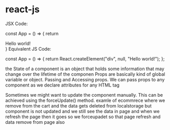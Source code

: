 # react-js

JSX Code:

const App = () => {
    return <div>Hello world!</div>
}
Equivalent JS Code:

const App = () => {
  return React.createElement("div", null, "Hello world!");
};

the State of a component is an object that holds some information that may change over the lifetime of the componen
Props are basically kind of global variable or object. Passing and Accessing props. We can pass props to any component as we declare attributes for any HTML tag

Sometimes we might want to update the component manually. This can be achieved using the forceUpdate() method.
examle of ecommrece where we remove from the cart and the data gets deleted from localstorage but component is not updated and we still see the data in page and when we refresh the page then it goes so we forceupadet so that page refresh and data remove from page also
